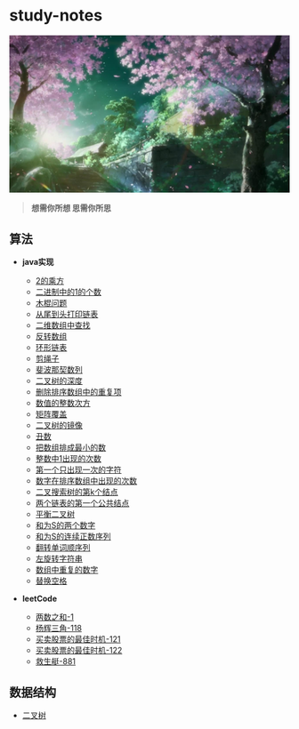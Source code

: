 # study-notes
![](images/cherry.jpg)
> **想需你所想 思需你所思**
## 算法
* **java实现**
  
   * [2的乘方](https://github.com/williambaozk/study-notes/blob/master/algorithm/java/code/thePowerOfTwo.md)
   * [二进制中的1的个数](https://github.com/williambaozk/study-notes/blob/master/algorithm/java/code/theCountOfOne2.md)
   * [木棍问题](https://github.com/williambaozk/study-notes/blob/master/algorithm/java/code/木棍问题.md)
   * [从尾到头打印链表](https://github.com/williambaozk/study-notes/blob/master/algorithm/java/code/从尾到头打印链表.md)
   * [二维数组中查找](https://github.com/williambaozk/study-notes/blob/master/algorithm/java/code/二维数组中查找.md)
   * [反转数组](https://github.com/williambaozk/study-notes/blob/master/algorithm/java/code/反转数组.md)
   * [环形链表](https://github.com/williambaozk/study-notes/blob/master/algorithm/java/code/环形链表.md)
   * [剪绳子](https://github.com/williambaozk/study-notes/blob/master/algorithm/java/code/剪绳子.md)
   * [斐波那契数列](https://github.com/williambaozk/study-notes/blob/master/algorithm/java/code/斐波那契数列.md)
   * [二叉树的深度](https://github.com/williambaozk/study-notes/blob/master/algorithm/java/code/二叉树的深度.md)
   * [删除排序数组中的重复项](https://github.com/williambaozk/study-notes/blob/master/algorithm/java/code/删除排序数组中的重复项.md)
   * [数值的整数次方](https://github.com/williambaozk/study-notes/blob/master/algorithm/java/code/数值的整数次方.md)
   * [矩阵覆盖](https://github.com/williambaozk/study-notes/blob/master/algorithm/java/code/矩阵覆盖.md)
   * [二叉树的镜像](https://github.com/williambaozk/study-notes/blob/master/algorithm/java/code/二叉树的镜像.md)
   * [丑数](https://github.com/williambaozk/study-notes/blob/master/algorithm/java/code/丑数.md)
   * [把数组排成最小的数](https://github.com/williambaozk/study-notes/blob/master/algorithm/java/code/把数组排成最小的数.md)
   * [整数中1出现的次数](https://github.com/williambaozk/study-notes/blob/master/algorithm/java/code/整数中1出现的次数.md)
   * [第一个只出现一次的字符](https://github.com/williambaozk/study-notes/blob/master/algorithm/java/code/第一个只出现一次的字符.md)
   * [数字在排序数组中出现的次数](https://github.com/williambaozk/study-notes/blob/master/algorithm/java/code/数字在排序数组中出现的次数.md)
   * [二叉搜索树的第k个结点](https://github.com/williambaozk/study-notes/blob/master/algorithm/java/code/二叉搜索树的第k个结点.md)
   * [两个链表的第一个公共结点](https://github.com/williambaozk/study-notes/blob/master/algorithm/java/code/两个链表的第一个公共结点.md)
   * [平衡二叉树](https://github.com/williambaozk/study-notes/blob/master/algorithm/java/code/平衡二叉树.md)
   * [和为S的两个数字](https://github.com/williambaozk/study-notes/blob/master/algorithm/java/code/和为S的两个数字.md)
   * [和为S的连续正数序列](https://github.com/williambaozk/study-notes/blob/master/algorithm/java/code/和为S的连续正数序列.md)
   * [翻转单词顺序列](https://github.com/williambaozk/study-notes/blob/master/algorithm/java/code/翻转单词顺序列.md)
   * [左旋转字符串](https://github.com/williambaozk/study-notes/blob/master/algorithm/java/code/左旋转字符串.md)
   * [数组中重复的数字](https://github.com/williambaozk/study-notes/blob/master/algorithm/java/code/数组中重复的数字.md)
   * [替换空格](https://github.com/williambaozk/study-notes/blob/master/algorithm/java/code/替换空格.md)
   
* **leetCode** 
  * [两数之和-1](https://github.com/williambaozk/study-notes/blob/master/algorithm/java/code/两数之和.md)
  * [杨辉三角-118](https://github.com/williambaozk/study-notes/blob/master/algorithm/java/code/杨辉三角.md)
  * [买卖股票的最佳时机-121](https://github.com/williambaozk/study-notes/blob/master/algorithm/java/code/买卖股票的最佳时机-121.md)
  * [买卖股票的最佳时机-122](https://github.com/williambaozk/study-notes/blob/master/algorithm/java/code/买卖股票的最佳时机-122.md)
  * [救生艇-881](https://github.com/williambaozk/study-notes/blob/master/algorithm/java/code/numRescueBoats.md)

## 数据结构
  * [二叉树](https://github.com/williambaozk/study-notes/blob/master/data-structure/binaryTree.md)

